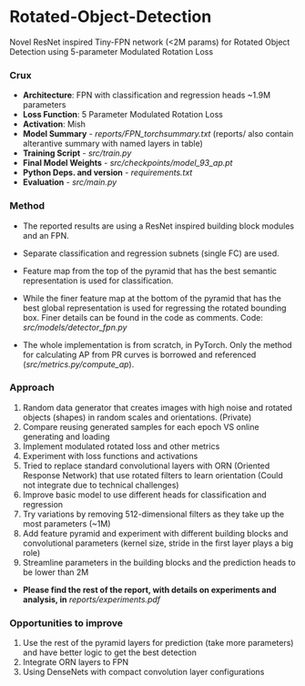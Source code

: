 # Rotated-Object-Detection
Novel ResNet inspired Tiny-FPN network (<2M params) for Rotated Object Detection using 5-parameter Modulated Rotation Loss

### Crux
* **Architecture**: FPN with classification and regression heads ~1.9M parameters  
* **Loss Function**: 5 Parameter Modulated Rotation Loss  
* **Activation**: Mish  
* **Model Summary** - *reports/FPN_torchsummary.txt* (reports/ also contain alterantive summary with named layers in table)
* **Training Script** - *src/train.py* 
* **Final Model Weights** - *src/checkpoints/model_93_ap.pt* 
* **Python Deps. and version** - *requirements.txt*
* **Evaluation** - *src/main.py*


### Method
* The reported results are using a ResNet inspired building block modules and an FPN. 
* Separate classification and regression subnets (single FC) are used. 
* Feature map from the top of the pyramid that has the best semantic representation is used for classification. 
* While the finer feature map at the bottom of the pyramid that has the best global representation is used for regressing the rotated bounding box. Finer details can be found in the code as comments. Code: *src/models/detector_fpn.py* 

* The whole implementation is from scratch, in PyTorch. Only the method for calculating AP from PR curves is borrowed and referenced (*src/metrics.py/compute_ap*). 

### Approach
1. Random data generator that creates images with high noise and rotated objects (shapes) in random scales and orientations. (Private)
2. Compare reusing generated samples for each epoch VS online generating and loading
3. Implement modulated rotated loss and other metrics
4. Experiment with loss functions and activations
5. Tried to replace standard convolutional layers with ORN (Oriented Response Network) that use rotated filters to learn orientation (Could not integrate due to technical challenges)
6. Improve basic model to use different heads for classification and regression
7. Try variations by removing 512-dimensional filters as they take up the most parameters (~1M)
8. Add feature pyramid and experiment with different building blocks and convolutional parameters (kernel size, stride in the first layer plays a big role)
9.  Streamline parameters in the building blocks and the prediction heads to be lower than 2M

* **Please find the rest of the report, with details on experiments and analysis, in** *reports/experiments.pdf* 

### Opportunities to improve
1. Use the rest of the pyramid layers for prediction (take more parameters) and have better logic to get the best detection
2. Integrate ORN layers to FPN
3. Using DenseNets with compact convolution layer configurations
